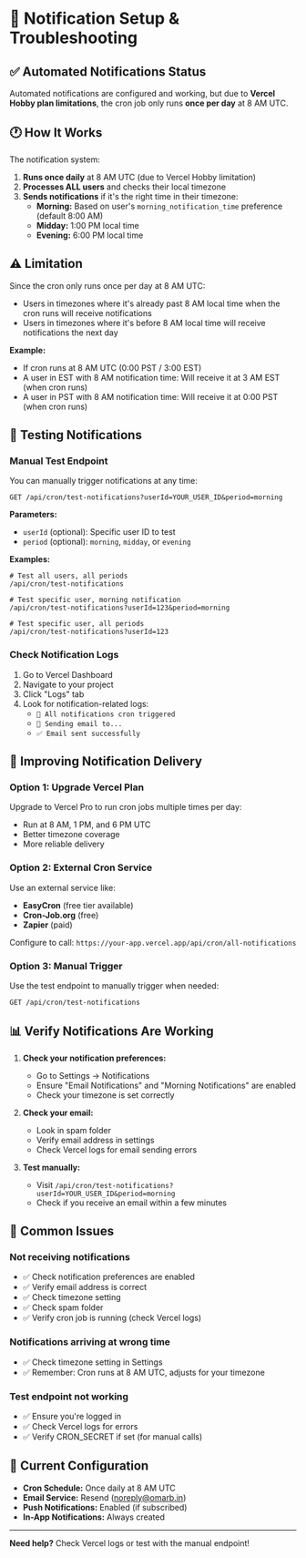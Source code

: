 # 🔔 Notification Setup & Troubleshooting

## ✅ Automated Notifications Status

Automated notifications are configured and working, but due to **Vercel Hobby plan limitations**, the cron job only runs **once per day** at 8 AM UTC.

## 🕐 How It Works

The notification system:
1. **Runs once daily** at 8 AM UTC (due to Vercel Hobby limitation)
2. **Processes ALL users** and checks their local timezone
3. **Sends notifications** if it's the right time in their timezone:
   - **Morning:** Based on user's `morning_notification_time` preference (default 8:00 AM)
   - **Midday:** 1:00 PM local time
   - **Evening:** 6:00 PM local time

## ⚠️ Limitation

Since the cron only runs once per day at 8 AM UTC:
- Users in timezones where it's already past 8 AM local time when the cron runs will receive notifications
- Users in timezones where it's before 8 AM local time will receive notifications the next day

**Example:**
- If cron runs at 8 AM UTC (0:00 PST / 3:00 EST)
- A user in EST with 8 AM notification time: Will receive it at 3 AM EST (when cron runs)
- A user in PST with 8 AM notification time: Will receive it at 0:00 PST (when cron runs)

## 🧪 Testing Notifications

### Manual Test Endpoint

You can manually trigger notifications at any time:

```
GET /api/cron/test-notifications?userId=YOUR_USER_ID&period=morning
```

**Parameters:**
- `userId` (optional): Specific user ID to test
- `period` (optional): `morning`, `midday`, or `evening`

**Examples:**
```
# Test all users, all periods
/api/cron/test-notifications

# Test specific user, morning notification
/api/cron/test-notifications?userId=123&period=morning

# Test specific user, all periods
/api/cron/test-notifications?userId=123
```

### Check Notification Logs

1. Go to Vercel Dashboard
2. Navigate to your project
3. Click "Logs" tab
4. Look for notification-related logs:
   - `🔄 All notifications cron triggered`
   - `📧 Sending email to...`
   - `✅ Email sent successfully`

## 🔧 Improving Notification Delivery

### Option 1: Upgrade Vercel Plan
Upgrade to Vercel Pro to run cron jobs multiple times per day:
- Run at 8 AM, 1 PM, and 6 PM UTC
- Better timezone coverage
- More reliable delivery

### Option 2: External Cron Service
Use an external service like:
- **EasyCron** (free tier available)
- **Cron-Job.org** (free)
- **Zapier** (paid)

Configure to call: `https://your-app.vercel.app/api/cron/all-notifications`

### Option 3: Manual Trigger
Use the test endpoint to manually trigger when needed:
```
GET /api/cron/test-notifications
```

## 📊 Verify Notifications Are Working

1. **Check your notification preferences:**
   - Go to Settings → Notifications
   - Ensure "Email Notifications" and "Morning Notifications" are enabled
   - Check your timezone is set correctly

2. **Check your email:**
   - Look in spam folder
   - Verify email address in settings
   - Check Vercel logs for email sending errors

3. **Test manually:**
   - Visit `/api/cron/test-notifications?userId=YOUR_USER_ID&period=morning`
   - Check if you receive an email within a few minutes

## 🐛 Common Issues

### Not receiving notifications
- ✅ Check notification preferences are enabled
- ✅ Verify email address is correct
- ✅ Check timezone setting
- ✅ Check spam folder
- ✅ Verify cron job is running (check Vercel logs)

### Notifications arriving at wrong time
- ✅ Check timezone setting in Settings
- ✅ Remember: Cron runs at 8 AM UTC, adjusts for your timezone

### Test endpoint not working
- ✅ Ensure you're logged in
- ✅ Check Vercel logs for errors
- ✅ Verify CRON_SECRET if set (for manual calls)

## 📝 Current Configuration

- **Cron Schedule:** Once daily at 8 AM UTC
- **Email Service:** Resend (noreply@omarb.in)
- **Push Notifications:** Enabled (if subscribed)
- **In-App Notifications:** Always created

---

**Need help?** Check Vercel logs or test with the manual endpoint!

